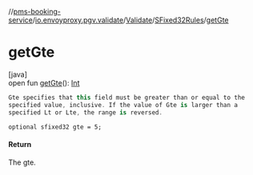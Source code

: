 //[pms-booking-service](../../../../index.md)/[io.envoyproxy.pgv.validate](../../index.md)/[Validate](../index.md)/[SFixed32Rules](index.md)/[getGte](get-gte.md)

# getGte

[java]\
open fun [getGte](get-gte.md)(): [Int](https://kotlinlang.org/api/core/kotlin-stdlib/kotlin/-int/index.html)

```kotlin
Gte specifies that this field must be greater than or equal to the
specified value, inclusive. If the value of Gte is larger than a
specified Lt or Lte, the range is reversed.

```
`optional sfixed32 gte = 5;`

#### Return

The gte.
